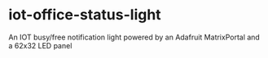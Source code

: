 # iot-office-status-light
An IOT busy/free notification light powered by an Adafruit MatrixPortal and a 62x32 LED panel
